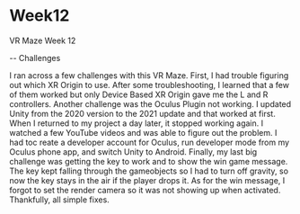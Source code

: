 # Week12
 VR Maze Week 12


-- Challenges

   I ran across a few challenges with this VR Maze. First, I had trouble figuring out which XR Origin to use. After some troubleshooting, I learned that a few of them worked but only Device Based XR Origin gave me the L and R controllers.
Another challenge was the Oculus Plugin not working. I updated Unity from the 2020 version to the 2021 update and that worked at first. When I returned to my project a day later, it stopped working again. I watched a few YouTube videos
and was able to figure out the problem. I had toc reate a developer account for Oculus, run developer mode from my Oculus phone app, and switch Unity to Android. 
Finally, my last big challenge was getting the key to work and to show the win game message. The key kept falling through the gameobjects so I had to turn off gravity, so now the key stays in the air if the player drops it. As for the win message,
I forgot to set the render camera so it was not showing up when activated. Thankfully, all simple fixes. 
